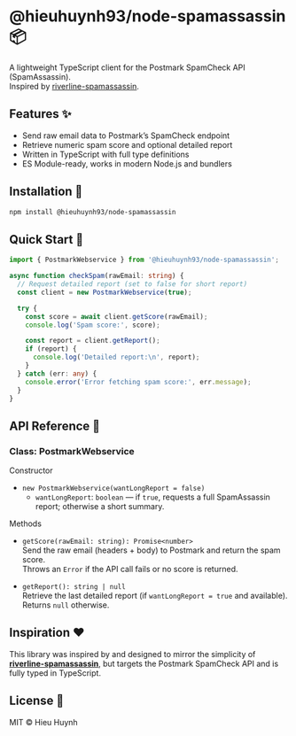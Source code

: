 # @hieuhuynh93/node-spamassassin 📦

A lightweight TypeScript client for the Postmark SpamCheck API (SpamAssassin).  
Inspired by [riverline-spamassassin](https://github.com/rcambien/riverline-spamassassin).

## Features ✨
- Send raw email data to Postmark’s SpamCheck endpoint  
- Retrieve numeric spam score and optional detailed report  
- Written in TypeScript with full type definitions  
- ES Module-ready, works in modern Node.js and bundlers  

## Installation 🚀
```bash
npm install @hieuhuynh93/node-spamassassin
```

## Quick Start 📘
```ts
import { PostmarkWebservice } from '@hieuhuynh93/node-spamassassin';

async function checkSpam(rawEmail: string) {
  // Request detailed report (set to false for short report)
  const client = new PostmarkWebservice(true); 

  try {
    const score = await client.getScore(rawEmail);
    console.log('Spam score:', score);

    const report = client.getReport();
    if (report) {
      console.log('Detailed report:\n', report);
    }
  } catch (err: any) {
    console.error('Error fetching spam score:', err.message);
  }
}
```

## API Reference 📖

### Class: PostmarkWebservice

Constructor  
- `new PostmarkWebservice(wantLongReport = false)`  
  - `wantLongReport`: `boolean` — if `true`, requests a full SpamAssassin report; otherwise a short summary.

Methods  
- `getScore(rawEmail: string): Promise<number>`  
  Send the raw email (headers + body) to Postmark and return the spam score.  
  Throws an `Error` if the API call fails or no score is returned.

- `getReport(): string | null`  
  Retrieve the last detailed report (if `wantLongReport = true` and available). Returns `null` otherwise.

## Inspiration ❤️
This library was inspired by and designed to mirror the simplicity of **[riverline-spamassassin](https://github.com/rcambien/riverline-spamassassin)**, but targets the Postmark SpamCheck API and is fully typed in TypeScript.

## License 📄
MIT © Hieu Huynh